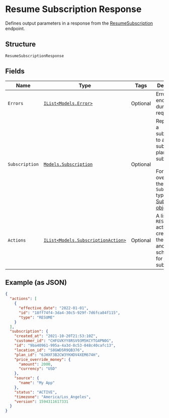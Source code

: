 
# Resume Subscription Response

Defines output parameters in a response from the
[ResumeSubscription](/doc/api/subscriptions.md#resume-subscription) endpoint.

## Structure

`ResumeSubscriptionResponse`

## Fields

| Name | Type | Tags | Description |
|  --- | --- | --- | --- |
| `Errors` | [`IList<Models.Error>`](/doc/models/error.md) | Optional | Errors encountered during the request. |
| `Subscription` | [`Models.Subscription`](/doc/models/subscription.md) | Optional | Represents a subscription to a subscription plan by a subscriber.<br><br>For an overview of the `Subscription` type, see<br>[Subscription object](https://developer.squareup.com/docs/subscriptions-api/overview#subscription-object-overview). |
| `Actions` | [`IList<Models.SubscriptionAction>`](/doc/models/subscription-action.md) | Optional | A list of `RESUME` actions created by the request and scheduled for the subscription. |

## Example (as JSON)

```json
{
  "actions": [
    {
      "effective_date": "2022-01-01",
      "id": "18ff74f4-3da4-30c5-929f-7d6fca84f115",
      "type": "RESUME"
    }
  ],
  "subscription": {
    "created_at": "2021-10-20T21:53:10Z",
    "customer_id": "CHFGVKYY8RSV93M5KCYTG4PN0G",
    "id": "9ba40961-995a-4a3d-8c53-048c40cafc13",
    "location_id": "S8GWD5R9QB376",
    "plan_id": "6JHXF3B2CW3YKHDV4XEM674H",
    "price_override_money": {
      "amount": 2000,
      "currency": "USD"
    },
    "source": {
      "name": "My App"
    },
    "status": "ACTIVE",
    "timezone": "America/Los_Angeles",
    "version": 1594311617331
  }
}
```

